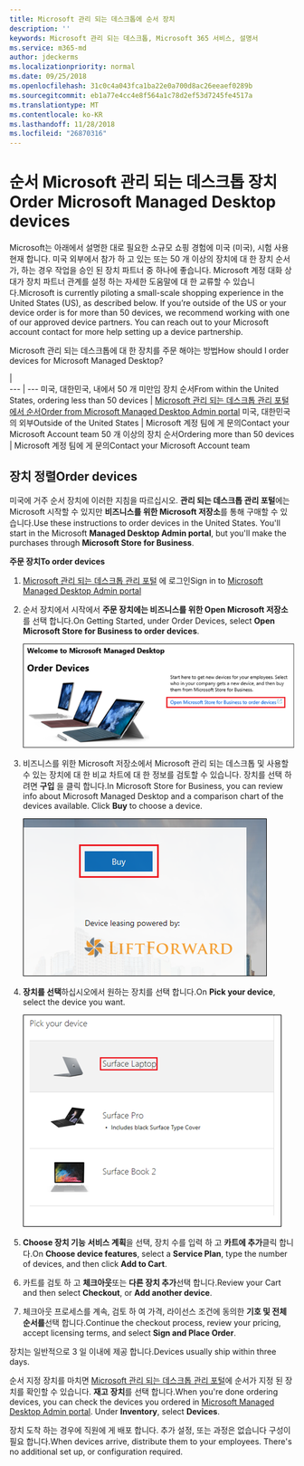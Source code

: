 ```yaml
---
title: Microsoft 관리 되는 데스크톱에 순서 장치
description: ''
keywords: Microsoft 관리 되는 데스크톱, Microsoft 365 서비스, 설명서
ms.service: m365-md
author: jdeckerms
ms.localizationpriority: normal
ms.date: 09/25/2018
ms.openlocfilehash: 31c0c4a043fca1ba22e0a700d8ac26eeaef0289b
ms.sourcegitcommit: eb1a77e4cc4e8f564a1c78d2ef53d7245fe4517a
ms.translationtype: MT
ms.contentlocale: ko-KR
ms.lasthandoff: 11/28/2018
ms.locfileid: "26870316"
---
```

# <a name="order-microsoft-managed-desktop-devices"></a><span data-ttu-id="8601e-103">순서 Microsoft 관리 되는 데스크톱 장치</span><span class="sxs-lookup"><span data-stu-id="8601e-103">Order Microsoft Managed Desktop devices</span></span>

<span data-ttu-id="8601e-p101">Microsoft는 아래에서 설명한 대로 필요한 소규모 쇼핑 경험에 미국 (미국), 시험 사용 현재 합니다. 미국 외부에서 참가 하 고 있는 또는 50 개 이상의 장치에 대 한 장치 순서가, 하는 경우 작업을 승인 된 장치 파트너 중 하나에 좋습니다. Microsoft 계정 대화 상대가 장치 파트너 관계를 설정 하는 자세한 도움말에 대 한 교류할 수 있습니다.</span><span class="sxs-lookup"><span data-stu-id="8601e-p101">Microsoft is currently piloting a small-scale shopping experience in the United States (US), as described below. If you’re outside of the US or your device order is for more than 50 devices, we recommend working with one of our approved device partners. You can reach out to your Microsoft account contact for more help setting up a device partnership.</span></span>

<span data-ttu-id="8601e-107">Microsoft 관리 되는 데스크톱에 대 한 장치를 주문 해야는 방법</span><span class="sxs-lookup"><span data-stu-id="8601e-107">How should I order devices for Microsoft Managed Desktop?</span></span>

  |   
 --- | ---
<span data-ttu-id="8601e-108">미국, 대한민국, 내에서 50 개 미만임 장치 순서</span><span class="sxs-lookup"><span data-stu-id="8601e-108">From within the United States, ordering less than 50 devices</span></span> | [<span data-ttu-id="8601e-109">Microsoft 관리 되는 데스크톱 관리 포털에서 순서</span><span class="sxs-lookup"><span data-stu-id="8601e-109">Order from Microsoft Managed Desktop Admin portal</span></span>](https://aka.ms/mmdportal)
<span data-ttu-id="8601e-110">미국, 대한민국의 외부</span><span class="sxs-lookup"><span data-stu-id="8601e-110">Outside of the United States</span></span> | <span data-ttu-id="8601e-111">Microsoft 계정 팀에 게 문의</span><span class="sxs-lookup"><span data-stu-id="8601e-111">Contact your Microsoft Account team</span></span>
<span data-ttu-id="8601e-112">50 개 이상의 장치 순서</span><span class="sxs-lookup"><span data-stu-id="8601e-112">Ordering more than 50 devices</span></span> | <span data-ttu-id="8601e-113">Microsoft 계정 팀에 게 문의</span><span class="sxs-lookup"><span data-stu-id="8601e-113">Contact your Microsoft Account team</span></span>

## <a name="order-devices"></a><span data-ttu-id="8601e-114">장치 정렬</span><span class="sxs-lookup"><span data-stu-id="8601e-114">Order devices</span></span>
<span data-ttu-id="8601e-p102">미국에 거주 순서 장치에 이러한 지침을 따르십시오. **관리 되는 데스크톱 관리 포털**에는 Microsoft 시작할 수 있지만 **비즈니스를 위한 Microsoft 저장소**를 통해 구매할 수 있습니다.</span><span class="sxs-lookup"><span data-stu-id="8601e-p102">Use these instructions to order devices in the United States. You'll start in the Microsoft **Managed Desktop Admin portal**, but you'll make the purchases through **Microsoft Store for Business**.</span></span> 

 <span data-ttu-id="8601e-117">**주문 장치**</span><span class="sxs-lookup"><span data-stu-id="8601e-117">**To order devices**</span></span>
 1. <span data-ttu-id="8601e-118">[Microsoft 관리 되는 데스크톱 관리 포털](https://aka.ms/mmdportal) 에 로그인</span><span class="sxs-lookup"><span data-stu-id="8601e-118">Sign in to [Microsoft Managed Desktop Admin portal](https://aka.ms/mmdportal)</span></span>
 2. <span data-ttu-id="8601e-119">순서 장치에서 시작에서 **주문 장치에는 비즈니스를 위한 Open Microsoft 저장소**를 선택 합니다.</span><span class="sxs-lookup"><span data-stu-id="8601e-119">On Getting Started, under Order Devices, select **Open Microsoft Store for Business to order devices**.</span></span>
 
    ![장치를 주문 시작 하기](images/mmd-order-devices.png)
    
3. <span data-ttu-id="8601e-p103">비즈니스를 위한 Microsoft 저장소에서 Microsoft 관리 되는 데스크톱 및 사용할 수 있는 장치에 대 한 비교 차트에 대 한 정보를 검토할 수 있습니다. 장치를 선택 하려면 **구입** 을 클릭 합니다.</span><span class="sxs-lookup"><span data-stu-id="8601e-p103">In Microsoft Store for Business, you can review info about Microsoft Managed Desktop and a comparison chart of the devices available. Click **Buy** to choose a device.</span></span> 

    ![비즈니스, 구입에 대 한 저장소](images/msfb-buy.png)

4. <span data-ttu-id="8601e-124">**장치를 선택**하십시오에서 원하는 장치를 선택 합니다.</span><span class="sxs-lookup"><span data-stu-id="8601e-124">On **Pick your device**, select the device you want.</span></span> 

    ![비즈니스, 픽업 장치에 대 한 저장소](images/msfb-pick-device.png)

5. <span data-ttu-id="8601e-126">**Choose 장치 기능** **서비스 계획**을 선택, 장치 수를 입력 하 고 **카트에 추가**클릭 합니다.</span><span class="sxs-lookup"><span data-stu-id="8601e-126">On **Choose device features**, select a **Service Plan**, type the number of devices, and then click **Add to Cart**.</span></span>

6. <span data-ttu-id="8601e-127">카트를 검토 하 고 **체크아웃**또는 **다른 장치 추가**선택 합니다.</span><span class="sxs-lookup"><span data-stu-id="8601e-127">Review your Cart and then select **Checkout**, or **Add another device**.</span></span> 

7. <span data-ttu-id="8601e-128">체크아웃 프로세스를 계속, 검토 하 여 가격, 라이선스 조건에 동의한 **기호 및 전체 순서를**선택 합니다.</span><span class="sxs-lookup"><span data-stu-id="8601e-128">Continue the checkout process, review your pricing, accept licensing terms, and select **Sign and Place Order**.</span></span> 

<span data-ttu-id="8601e-129">장치는 일반적으로 3 일 이내에 제공 합니다.</span><span class="sxs-lookup"><span data-stu-id="8601e-129">Devices usually ship within three days.</span></span> 

<span data-ttu-id="8601e-p104">순서 지정 장치를 마치면 [Microsoft 관리 되는 데스크톱 관리 포털](https://aka.ms/mmdportal)에 순서가 지정 된 장치를 확인할 수 있습니다. **재고** **장치**를 선택 합니다.</span><span class="sxs-lookup"><span data-stu-id="8601e-p104">When you're done ordering devices, you can check the devices you ordered in [Microsoft Managed Desktop Admin portal](https://aka.ms/mmdportal). Under **Inventory**, select **Devices**.</span></span> 

<span data-ttu-id="8601e-p105">장치 도착 하는 경우에 직원에 게 배포 합니다. 추가 설정, 또는 과정은 없습니다 구성이 필요 합니다.</span><span class="sxs-lookup"><span data-stu-id="8601e-p105">When devices arrive, distribute them to your employees. There's no additional set up, or configuration required.</span></span> 

